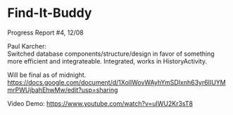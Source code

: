 # Find-It-Buddy  

Progress Report #4, 12/08

Paul Karcher:  
Switched database components/structure/design in favor of something more efficient and integrateable. Integrated,
works in HistoryActivity.


Will be final as of midnight.
https://docs.google.com/document/d/1XolIWovWAyhYmSDIxnh63yr6IIUYMmrPWUjbahEhwMw/edit?usp=sharing

Video Demo:
https://www.youtube.com/watch?v=uIWU2Kr3sT8
